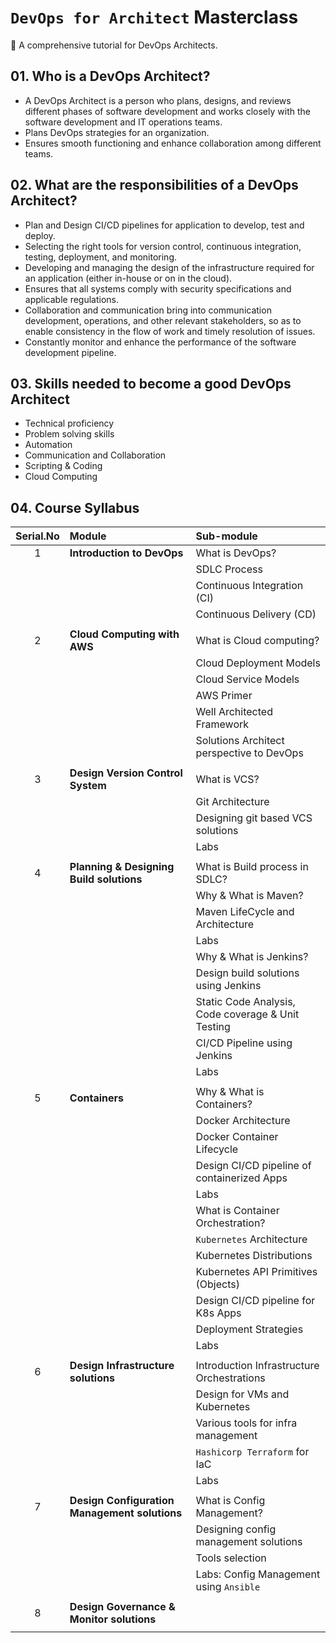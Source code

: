 # `DevOps for Architect` Masterclass

:penguin: A comprehensive tutorial for DevOps Architects.

## 01. Who is a DevOps Architect?

- A DevOps Architect is a person who plans, designs, and reviews different phases of software development and works closely with the software development and IT operations teams.
- Plans DevOps strategies for an organization.
- Ensures smooth functioning and enhance collaboration among different teams.

## 02. What are the responsibilities of a DevOps Architect?

- Plan and Design CI/CD pipelines for application to develop, test and deploy.
- Selecting the right tools for version control, continuous integration, testing, deployment, and monitoring.
- Developing and managing the design of the infrastructure required for an application (either in-house or on in the cloud).
- Ensures that all systems comply with security specifications and applicable regulations.
- Collaboration and communication bring into communication development, operations, and other relevant stakeholders, so as to enable consistency in the flow of work and timely resolution of issues.
- Constantly monitor and enhance the performance of the software development pipeline.

## 03. Skills needed to become a good DevOps Architect

- Technical proficiency
- Problem solving skills
- Automation
- Communication and Collaboration
- Scripting & Coding
- Cloud Computing

## 04. Course Syllabus

| Serial.No | Module                                        | Sub-module                                         |
| :-------: | :-------------------------------------------- | :------------------------------------------------- |
|     1     | **Introduction to DevOps**                    | What is DevOps?                                    |
|           |                                               | SDLC Process                                       |
|           |                                               | Continuous Integration (CI)                        |
|           |                                               | Continuous Delivery (CD)                           |
|           |                                               |                                                    |
|     2     | **Cloud Computing with AWS**                  | What is Cloud computing?                           |
|           |                                               | Cloud Deployment Models                            |
|           |                                               | Cloud Service Models                               |
|           |                                               | AWS Primer                                         |
|           |                                               | Well Architected Framework                         |
|           |                                               | Solutions Architect perspective to DevOps          |
|           |                                               |                                                    |
|     3     | **Design Version Control System**             | What is VCS?                                       |
|           |                                               | Git Architecture                                   |
|           |                                               | Designing git based VCS solutions                  |
|           |                                               | Labs                                               |
|           |                                               |                                                    |
|     4     | **Planning & Designing Build solutions**      | What is Build process in SDLC?                     |
|           |                                               | Why & What is Maven?                               |
|           |                                               | Maven LifeCycle and Architecture                   |
|           |                                               | Labs                                               |
|           |                                               | Why & What is Jenkins?                             |
|           |                                               | Design build solutions using Jenkins               |
|           |                                               | Static Code Analysis, Code coverage & Unit Testing |
|           |                                               | CI/CD Pipeline using Jenkins                       |
|           |                                               | Labs                                               |
|           |                                               |                                                    |
|     5     | **Containers**                                | Why & What is Containers?                          |
|           |                                               | Docker Architecture                                |
|           |                                               | Docker Container Lifecycle                         |
|           |                                               | Design CI/CD pipeline of containerized Apps        |
|           |                                               | Labs                                               |
|           |                                               | What is Container Orchestration?                   |
|           |                                               | `Kubernetes` Architecture                          |
|           |                                               | Kubernetes Distributions                           |
|           |                                               | Kubernetes API Primitives (Objects)                |
|           |                                               | Design CI/CD pipeline for K8s Apps                 |
|           |                                               | Deployment Strategies                              |
|           |                                               | Labs                                               |
|           |                                               |                                                    |
|     6     | **Design Infrastructure solutions**           | Introduction Infrastructure Orchestrations         |
|           |                                               | Design for VMs and Kubernetes                      |
|           |                                               | Various tools for infra management                 |
|           |                                               | `Hashicorp Terraform` for IaC                      |
|           |                                               | Labs                                               |
|           |                                               |                                                    |
|     7     | **Design Configuration Management solutions** | What is Config Management?                         |
|           |                                               | Designing config management solutions              |
|           |                                               | Tools selection                                    |
|           |                                               | Labs: Config Management using `Ansible`            |
|           |                                               |                                                    |
|     8     | **Design Governance & Monitor solutions**     |                                                    |
|           |                                               |                                                    |
